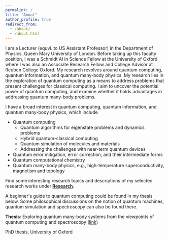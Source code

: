 ```yaml
---
permalink: /
title: "About"
author_profile: true
redirect_from: 
  - /about/
  - /about.html
---
```


I am a Lecturer (equvi. to US Assistant Professor) in the Department of Physics, Queen Mary University of London. Before taking up this faculty position, I was a Schmidt AI in Science Fellow at the University of Oxford where I was also an Associate Research Fellow and College Advisor at Reuben College Oxford.  My research revolves around quantum computing, quantum information, and quantum many-body physics. My research lies in the exploration of quantum computing as a means to address problems that present challenges for classical computing. I aim to uncover the potential power of quantum computing, and examine whether it holds advantages in addressing quantum many-body problems. 

I have a broad interest in quantum computing, quantum information, and quantum many-body physics, which include
* Quantum computing
  *  Quantum algorithms for eigenstate problems and dynamics problems
  *  Hybrid quantum-classical computing
  *  Quantum simulation of molecules and materials
  *  Addressing the challenges with near-term quantum devices
* Quantum error mitigation, error correction, and their intermediate forms
* Quantum computational chemistry
* Quantum many-body physics, e.g., high-temperature superconductivity, magnetism and topology
  
Find some interesting research topics and descriptions of my selected research works under **[Research](research.md)**. 

A beginner's guide to quantum computing could be found in my thesis below. Some philosophical discussions on the notion of quantum machines, quantum simulation and spectroscopy can also be found there.

**Thesis**:
Exploring quantum many-body systems from the viewpoints of quantum computing and spectroscopy ([link](https://ora.ox.ac.uk/objects/uuid:de5499cb-9c49-4be3-acc1-5be4cb81099d))

PhD thesis, University of Oxford



